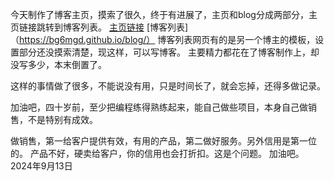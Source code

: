 今天制作了博客主页，摸索了很久，终于有进展了，主页和blog分成两部分，主页链接跳转到博客列表。
[主页链接](https://bg6mgd.github.io/)
[博客列表]（https://bg6mgd.github.io/blog/）
博客列表网页有的是另一个博主的模板，设置部分还没摸索清楚，现这样，可以写博客。
主要精力都花在了博客制作上，却没写多少，本末倒置了。

这样的事情做了很多，不能说没有用，只是时间长了，就会忘掉，还得多做记录。

加油吧，四十岁前，至少把编程练得熟练起来，能自己做些项目，本身自己做销售，不是特别有成效。

做销售，第一给客户提供有效，有用的产品，第二做好服务。另外信用是第一位的。
产品不好，硬卖给客户，你的信用也会打折扣。这是个问题。
加油吧。2024年9月13日